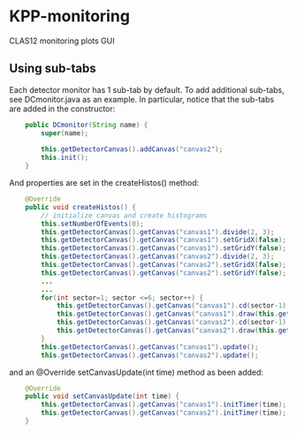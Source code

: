 # KPP-monitoring
CLAS12 monitoring plots GUI

## Using sub-tabs
Each detector monitor has 1 sub-tab by default.
To add additional sub-tabs, see DCmonitor.java as an example.
In particular, notice that the sub-tabs are added in the constructor:
```java
    public DCmonitor(String name) {
        super(name);
        
        this.getDetectorCanvas().addCanvas("canvas2");
        this.init();
    }
```
And properties are set in the createHistos() method:
```java
    @Override
    public void createHistos() {
        // initialize canvas and create histograms
        this.setNumberOfEvents(0);
        this.getDetectorCanvas().getCanvas("canvas1").divide(2, 3);
        this.getDetectorCanvas().getCanvas("canvas1").setGridX(false);
        this.getDetectorCanvas().getCanvas("canvas1").setGridY(false);
        this.getDetectorCanvas().getCanvas("canvas2").divide(2, 3);
        this.getDetectorCanvas().getCanvas("canvas2").setGridX(false);
        this.getDetectorCanvas().getCanvas("canvas2").setGridY(false);
        ...
        ...
        for(int sector=1; sector <=6; sector++) {
            this.getDetectorCanvas().getCanvas("canvas1").cd(sector-1);
            this.getDetectorCanvas().getCanvas("canvas1").draw(this.getDataGroup().getItem(sector,0,0).getH2F("occ"));
            this.getDetectorCanvas().getCanvas("canvas2").cd(sector-1);
            this.getDetectorCanvas().getCanvas("canvas2").draw(this.getDataGroup().getItem(sector,0,0).getH2F("raw"));
        }
        this.getDetectorCanvas().getCanvas("canvas1").update();
        this.getDetectorCanvas().getCanvas("canvas2").update();
```
and an @Override setCanvasUpdate(int time) method as been added:
```java
    @Override
    public void setCanvasUpdate(int time) {
        this.getDetectorCanvas().getCanvas("canvas1").initTimer(time);
        this.getDetectorCanvas().getCanvas("canvas2").initTimer(time);
    }
```
